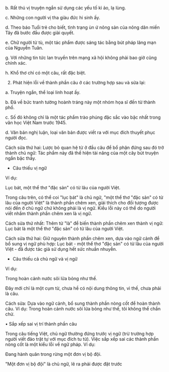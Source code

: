 b. Rất thú vị truyện ngắn sử dụng các yếu tố kì ảo, lạ lùng.

c. Những con người vị tha giàu đức hi sinh ấy.

d. Theo báo Tuổi trẻ cho biết, tình trạng ùn ứ nông sản của nông dân miền Tây đã bước đầu được giải quyết.

e. Chữ người từ tù, một tác phẩm được sáng tác bằng bút pháp lãng mạn của Nguyễn Tuân.

g. Với những tin tức lan truyền trên mạng xã hội không phải bao giờ cũng chính xác.

h. Khổ thơ chỉ có một câu, rất đặc biệt.

2. Phát hiện lỗi về thành phần câu ở các trường hợp sau và sửa lại:

a. Truyện ngắn, thể loại linh hoạt ấy.

b. Đã về bức tranh tường hoành tráng này một nhóm họa sĩ đến từ thành phố.

c. Số đỏ không chỉ là một tác phẩm trào phúng đặc sắc vào bậc nhất trong văn học Việt Nam trước 1945.

d. Văn bản nghị luận, loại văn bản được viết ra với mục đích thuyết phục người đọc.

Cách sửa thứ hai: Lược bỏ quan hệ từ ở đầu câu để bổ phận đứng sau đó trở thành chủ ngữ: Tác phẩm này đã thể hiện tài năng của một cây bút truyện ngắn bậc thầy.

- Câu thiếu vị ngữ

Ví dụ:

Lục bát, một thể thơ "đặc sản" có từ lâu của người Việt.

Trong câu trên, có thể coi "lục bát" là chủ ngữ, "một thể thơ "đặc sản" có từ lâu của người Việt" là thành phần chêm xen, giải thích cho đối tượng được nói đến ở chủ ngữ chứ không phải là vị ngữ. Kiểu lỗi này có thể do người viết nhầm thành phần chêm xen là vị ngữ.

Cách sửa thứ nhất: Thêm từ "là" để biến thành phần chêm xen thành vị ngữ: Lục bát là một thể thơ "đặc sản" có từ lâu của người Việt.

Cách sửa thứ hai: Giữ nguyên thành phần chêm xen, dựa vào ngữ cảnh để bổ sung vị ngữ phù hợp: Lục bát - một thể thơ "đặc sản" có từ lâu của người Việt - đã được tác giả sử dụng hết sức nhuần nhuyễn.

- Câu thiếu cả chủ ngữ và vị ngữ

Ví dụ:

Trong hoàn cảnh nước sôi lửa bỏng như thế.

Đây mới chỉ là một cụm từ, chưa hề có nội dung thông tin, vì thế, chưa phải là câu.

Cách sửa: Dựa vào ngữ cảnh, bổ sung thành phần nòng cốt để hoàn thành câu. Ví dụ: Trong hoàn cảnh nước sôi lửa bỏng như thế, tôi không thể chần chừ.

• Sắp xếp sai vị trí thành phần câu

Trong câu tiếng Việt, chủ ngữ thường đứng trước vị ngữ (trừ trường hợp người viết đảo trật tự với mục đích tu từ). Việc sắp xếp sai các thành phần nòng cốt là một kiểu lỗi về ngữ pháp. Ví dụ:

Đang hành quân trong rừng một đơn vị bộ đội.

"Một đơn vị bộ đội" là chủ ngữ, lẽ ra phải được đặt trước